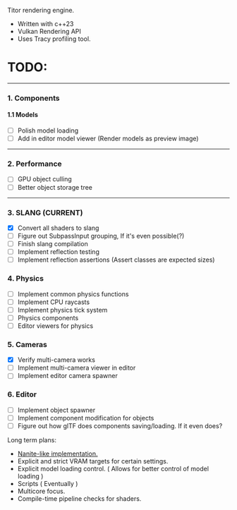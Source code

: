Titor rendering engine.

- Written with c++23
- Vulkan Rendering API
- Uses Tracy profiling tool.

# TODO:

---

### 1. Components

#### 1.1 Models

- [ ] Polish model loading
- [ ] Add in editor model viewer (Render models as preview image)

---

### 2. Performance

- [ ] GPU object culling
- [ ] Better object storage tree

---

### 3. SLANG (CURRENT)

- [x] Convert all shaders to slang
- [ ] Figure out SubpassInput grouping, If it's even possible(?)
- [ ] Finish slang compilation
- [ ] Implement reflection testing
- [ ] Implement reflection assertions (Assert classes are expected sizes)

### 4. Physics

- [ ] Implement common physics functions
- [ ] Implement CPU raycasts
- [ ] Implement physics tick system
- [ ] Physics components
- [ ] Editor viewers for physics

### 5. Cameras

- [x] Verify multi-camera works
- [ ] Implement multi-camera viewer in editor
- [ ] Implement editor camera spawner

### 6. Editor

- [ ] Implement object spawner
- [ ] Implement component modification for objects
- [ ] Figure out how glTF does components saving/loading. If it even does?

Long term plans:
- [Nanite-like implementation.](https://dev.epicgames.com/documentation/en-us/unreal-engine/nanite-virtualized-geometry-in-unreal-engine?application_version=5.0)
- Explicit and strict VRAM targets for certain settings.
- Explicit model loading control. ( Allows for better control of model loading )
- Scripts ( Eventually )
- Multicore focus.
- Compile-time pipeline checks for shaders.